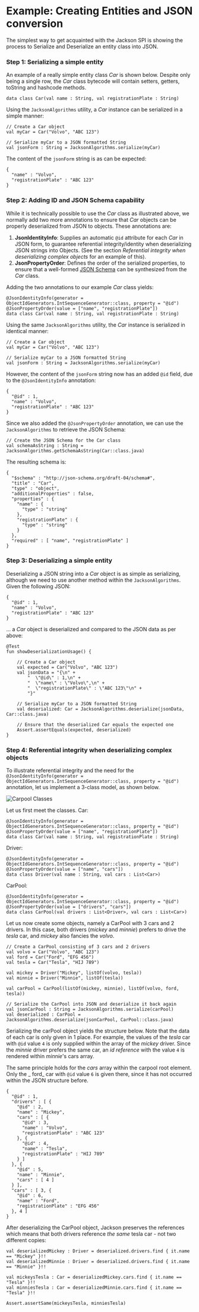 # Example: Creating Entities and JSON conversion

The simplest way to get acquainted with the Jackson SPI is showing the process to 
Serialize and Deserialize an entity class into JSON. 

### Step 1: Serializing a simple entity

An example of a really simple entity class _Car_ is shown below. Despite only being 
a single row, the _Car_ class bytecode will contain setters, getters, toString and 
hashcode methods.

    data class Car(val name : String, val registrationPlate : String)

Using the `JacksonAlgorithms` utility, a _Car_ instance can be serialized in a 
simple manner:

    // Create a Car object
    val myCar = Car("Volvo", "ABC 123")

    // Serialize myCar to a JSON formatted String
    val jsonForm : String = JacksonAlgorithms.serialize(myCar)

The content of the `jsonForm` string is as can be expected:  

    {
      "name" : "Volvo",
      "registrationPlate" : "ABC 123"
    }
    
### Step 2: Adding ID and JSON Schema capability      

While it is technically possible to use the _Car_ class as illustrated above, we normally
add two more annotations to ensure that _Car_ objects can be properly deserialized from JSON
to objects. These annotations are:

1. **JsonIdentityInfo**: Supplies an automatic `@id` attribute for each _Car_ in JSON form, to 
   guarantee referential integrity/identity when deserializing JSON strings into Objects. 
   (See the section _Referential integrity when deserializing complex objects_ for an example of this).
2. **JsonPropertyOrder**: Defines the order of the serialized properties, to ensure that a 
   well-formed [JSON Schema](http://json-schema.org) can be synthesized from the _Car_ class.

Adding the two annotations to our example _Car_ class yields: 

    @JsonIdentityInfo(generator = ObjectIdGenerators.IntSequenceGenerator::class, property = "@id")
    @JsonPropertyOrder(value = ["name", "registrationPlate"])
    data class Car(val name : String, val registrationPlate : String) 
  
Using the same `JacksonAlgorithms` utility, the _Car_ instance is serialized in identical manner:

    // Create a Car object
    val myCar = Car("Volvo", "ABC 123")

    // Serialize myCar to a JSON formatted String
    val jsonForm : String = JacksonAlgorithms.serialize(myCar)

However, the content of the `jsonForm` string now has an added `@id` field, due to the `@JsonIdentityInfo` annotation:  

    {
      "@id" : 1,
      "name" : "Volvo",
      "registrationPlate" : "ABC 123"
    }
    
Since we also added the `@JsonPropertyOrder` annotation, we can use the `JacksonAlgorithms` to retrieve
the JSON Schema:

    // Create the JSON Schema for the Car class
    val schemaAsString : String = JacksonAlgorithms.getSchemaAsString(Car::class.java)    

The resulting schema is:

    {
      "$schema" : "http://json-schema.org/draft-04/schema#",
      "title" : "Car",
      "type" : "object",
      "additionalProperties" : false,
      "properties" : {
        "name" : {
          "type" : "string"
        },
        "registrationPlate" : {
          "type" : "string"
        }
      },
      "required" : [ "name", "registrationPlate" ]
    }
    
### Step 3: Deserializing a simple entity

Deserializing a JSON string into a _Car_ object is as simple as serializing, although
we need to use another method within the `JacksonAlgorithms`. Given the following JSON: 

    {
      "@id" : 1,
      "name" : "Volvo",
      "registrationPlate" : "ABC 123"
    }
    
... a _Car_ object is deserialized and compared to the JSON data as per above:

    @Test
    fun showDeserializationUsage() {

        // Create a Car object
        val expected = Car("Volvo", "ABC 123")
        val jsonData = "{\n" +
            "  \"@id\" : 1,\n" +
            "  \"name\" : \"Volvo\",\n" +
            "  \"registrationPlate\" : \"ABC 123\"\n" +
            "}"

        // Serialize myCar to a JSON formatted String
        val deserialized: Car = JacksonAlgorithms.deserialize(jsonData, Car::class.java)

        // Ensure that the deserialized Car equals the expected one
        Assert.assertEquals(expected, deserialized)
    }        

### Step 4: Referential integrity when deserializing complex objects

To illustrate referential integrity and the need for the 
`@JsonIdentityInfo(generator = ObjectIdGenerators.IntSequenceGenerator::class, property = "@id")` annotation, let us 
implement a 3-class model, as shown below.

![Carpool Classes](./images/plantuml/carpool_diagram.png "Carpool Classes")

Let us first meet the classes. Car:

    @JsonIdentityInfo(generator = ObjectIdGenerators.IntSequenceGenerator::class, property = "@id")
    @JsonPropertyOrder(value = ["name", "registrationPlate"])
    data class Car(val name : String, val registrationPlate : String)
    
Driver:

    @JsonIdentityInfo(generator = ObjectIdGenerators.IntSequenceGenerator::class, property = "@id")
    @JsonPropertyOrder(value = ["name", "cars"])
    data class Driver(val name : String, val cars : List<Car>)
    
CarPool:

    @JsonIdentityInfo(generator = ObjectIdGenerators.IntSequenceGenerator::class, property = "@id")
    @JsonPropertyOrder(value = ["drivers", "cars"])
    data class CarPool(val drivers : List<Driver>, val cars : List<Car>)

Let us now create some objects, namely a CarPool with 3 cars and 2 drivers.
In this case, both drivers (_mickey_ and _minnie_) prefers to drive the _tesla_ car, 
and _mickey_ also fancies the _volvo_.  

    // Create a CarPool consisting of 3 cars and 2 drivers
    val volvo = Car("Volvo", "ABC 123")
    val ford = Car("Ford", "EFG 456")
    val tesla = Car("Tesla", "HIJ 789")
    
    val mickey = Driver("Mickey", listOf(volvo, tesla))
    val minnie = Driver("Minnie", listOf(tesla))
    
    val carPool = CarPool(listOf(mickey, minnie), listOf(volvo, ford, tesla))  
    
    // Serialize the CarPool into JSON and deserialize it back again
    val jsonCarPool : String = JacksonAlgorithms.serialize(carPool)
    val deserialized : CarPool = JacksonAlgorithms.deserialize(jsonCarPool, CarPool::class.java)              
  
Serializing the carPool object yields the structure below. Note that the data of each car
is only given in 1 place. For example, the values of the _tesla_ car with `@id` value `4` is only 
supplied within the array of the _mickey_ driver. Since the _minnie_ driver prefers the same
car, an _id reference_ with the value `4` is rendered within _minnie_'s cars array.

The same principle holds for the _cars_ array within the carpool root element. Only the _ ford_ car
with `@id` value `6` is given there, since it has not occurred within the JSON structure before.   

    {
      "@id" : 1,
      "drivers" : [ {
        "@id" : 2,
        "name" : "Mickey",
        "cars" : [ {
          "@id" : 3,
          "name" : "Volvo",
          "registrationPlate" : "ABC 123"
        }, {
          "@id" : 4,
          "name" : "Tesla",
          "registrationPlate" : "HIJ 789"
        } ]
      }, {
        "@id" : 5,
        "name" : "Minnie",
        "cars" : [ 4 ]
      } ],
      "cars" : [ 3, {
        "@id" : 6,
        "name" : "Ford",
        "registrationPlate" : "EFG 456"
      }, 4 ]
    }
    
After deserializing the CarPool object, Jackson preserves the references which means that
both drivers reference _the same_ tesla car - not two different copies:

    val deserializedMickey : Driver = deserialized.drivers.find { it.name == "Mickey" }!!
    val deserializedMinnie : Driver = deserialized.drivers.find { it.name == "Minnie" }!!

    val mickeysTesla : Car = deserializedMickey.cars.find { it.name == "Tesla" }!!
    val minniesTesla : Car = deserializedMinnie.cars.find { it.name == "Tesla" }!!

    Assert.assertSame(mickeysTesla, minniesTesla)

          